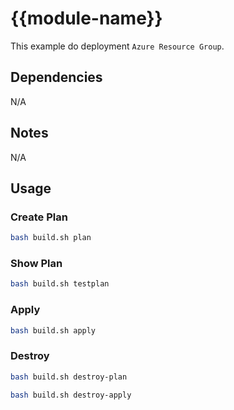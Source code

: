 # {{module-name}}

This example do deployment `Azure Resource Group`.

## Dependencies

N/A

## Notes

N/A

## Usage

### Create Plan
```bash
bash build.sh plan
```

### Show Plan

```bash
bash build.sh testplan
```
### Apply

```bash
bash build.sh apply
```

### Destroy

```bash
bash build.sh destroy-plan
```

```bash
bash build.sh destroy-apply
```